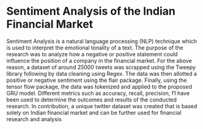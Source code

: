 # Sentiment Analysis of the Indian Financial Market

Sentiment Analysis is a natural language processing (NLP) technique which is used to interpret the emotional tonality of a text. The purpose of the research was to 
analyze how a negative or positive statement could influence the position of a company in the financial market. For the above reason, a dataset of around 25000 tweets was scrapped using the Tweepy library following by data cleaning using Regex. The data was then allotted a positive or negative sentiment using the flair package. Finally, using the tensor flow package, the data was tokenized and applied to the proposed GRU model. Different metrics such as accuracy, recall, precision, f1 have 
been used to determine the outcomes and results of the conducted research. In contribution, a unique twitter dataset was created that is based solely on Indian financial market and can be further used for financial research and analysis
